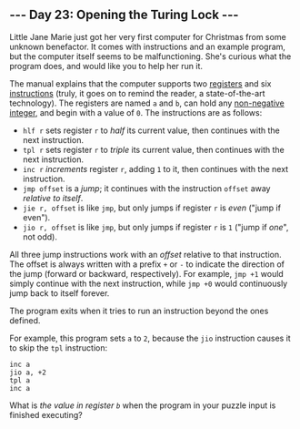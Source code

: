 <h2>--- Day 23: Opening the Turing Lock ---</h2><p>Little Jane Marie just got her very first computer for Christmas from some <span title="Definitely not Wintermute.">unknown benefactor</span>.  It comes with instructions and an example program, but the computer itself seems to be malfunctioning.  She's curious what the program does, and would like you to help her run it.</p>
<p>The manual explains that the computer supports two <a href="https://en.wikipedia.org/wiki/Processor_register">registers</a> and six <a href="https://en.wikipedia.org/wiki/Instruction_set">instructions</a> (truly, it goes on to remind the reader, a state-of-the-art technology). The registers are named <code>a</code> and <code>b</code>, can hold any <a href="https://en.wikipedia.org/wiki/Natural_number">non-negative integer</a>, and begin with a value of <code>0</code>.  The instructions are as follows:</p>
<ul>
<li><code>hlf r</code> sets register <code>r</code> to <em>half</em> its current value, then continues with the next instruction.</li>
<li><code>tpl r</code> sets register <code>r</code> to <em>triple</em> its current value, then continues with the next instruction.</li>
<li><code>inc r</code> <em>increments</em> register <code>r</code>, adding <code>1</code> to it, then continues with the next instruction.</li>
<li><code>jmp offset</code> is a <em>jump</em>; it continues with the instruction <code>offset</code> away <em>relative to itself</em>.</li>
<li><code>jie r, offset</code> is like <code>jmp</code>, but only jumps if register <code>r</code> is <em>even</em> ("jump if even").</li>
<li><code>jio r, offset</code> is like <code>jmp</code>, but only jumps if register <code>r</code> is <code>1</code> ("jump if <em>one</em>", not odd).</li>
</ul>
<p>All three jump instructions work with an <em>offset</em> relative to that instruction.  The offset is always written with a prefix <code>+</code> or <code>-</code> to indicate the direction of the jump (forward or backward, respectively).  For example, <code>jmp +1</code> would simply continue with the next instruction, while <code>jmp +0</code> would continuously jump back to itself forever.</p>
<p>The program exits when it tries to run an instruction beyond the ones defined.</p>
<p>For example, this program sets <code>a</code> to <code>2</code>, because the <code>jio</code> instruction causes it to skip the <code>tpl</code> instruction:</p>
<pre><code>inc a
jio a, +2
tpl a
inc a
</code></pre>
<p>What is <em>the value in register <code>b</code></em> when the program in your puzzle input is finished executing?</p>
